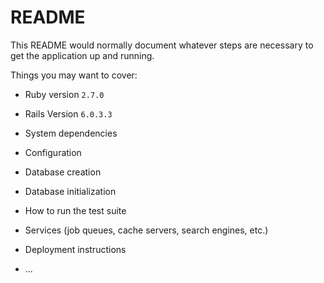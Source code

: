 # README

This README would normally document whatever steps are necessary to get the
application up and running.

Things you may want to cover:

* Ruby version `2.7.0`

* Rails Version `6.0.3.3`

* System dependencies

* Configuration

* Database creation

* Database initialization

* How to run the test suite

* Services (job queues, cache servers, search engines, etc.)

* Deployment instructions

* ...
